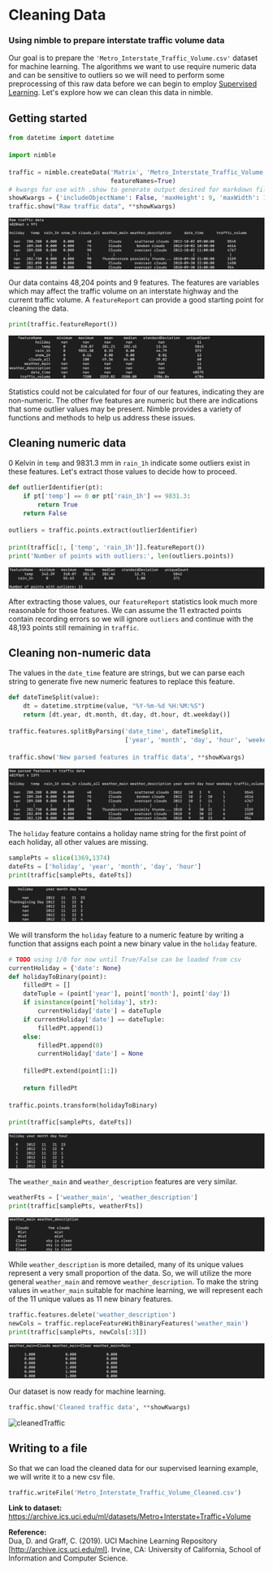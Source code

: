 # Cleaning Data
### Using nimble to prepare interstate traffic volume data

Our goal is to prepare the `'Metro_Interstate_Traffic_Volume.csv'` dataset for machine learning. The algorithms we want to use require numeric data and can be sensitive to outliers so we will need to perform some preprocessing of this raw data before we can begin to employ [Supervised Learning](supervisedLearning.md). Let's explore how we can clean this data in nimble.

## Getting started
```python
from datetime import datetime

import nimble

traffic = nimble.createData('Matrix', 'Metro_Interstate_Traffic_Volume.csv',
                            featureNames=True)
# kwargs for use with .show to generate output desired for markdown files
showKwargs = {'includeObjectName': False, 'maxHeight': 9, 'maxWidth': 120}
traffic.show("Raw traffic data", **showKwargs)
```

![rawTraffic](../images/rawTraffic.png)

Our data contains 48,204 points and 9 features. The features are variables which may affect the traffic volume on an interstate highway and the current traffic volume. A `featureReport` can provide a good starting point for cleaning the data.

```python
print(traffic.featureReport())
```

![featureReport](../images/featureReport.png)

Statistics could not be calculated for four of our features, indicating they are non-numeric. The other five features are numeric but there are indications that some outlier values may be present. Nimble provides a variety of functions and methods to help us address these issues.

## Cleaning numeric data
0 Kelvin in `temp` and 9831.3 mm in `rain_1h` indicate some outliers exist in these features. Let's extract those values to decide how to proceed.

```python
def outlierIdentifier(pt):
    if pt['temp'] == 0 or pt['rain_1h'] == 9831.3:
        return True
    return False

outliers = traffic.points.extract(outlierIdentifier)

print(traffic[:, ['temp', 'rain_1h']].featureReport())
print('Number of points with outliers:', len(outliers.points))
```

![outliers](../images/outliers.png)

After extracting those values, our `featureReport` statistics look much more reasonable for those features. We can assume the 11 extracted points contain recording errors so we will ignore `outliers` and continue with the 48,193 points still remaining in `traffic`.

## Cleaning non-numeric data
The values in the `date_time` feature are strings, but we can parse each string to generate five new numeric features to replace this feature.

```python
def dateTimeSplit(value):
    dt = datetime.strptime(value, "%Y-%m-%d %H:%M:%S")
    return [dt.year, dt.month, dt.day, dt.hour, dt.weekday()]

traffic.features.splitByParsing('date_time', dateTimeSplit,
                                ['year', 'month', 'day', 'hour', 'weekday'])

traffic.show('New parsed features in traffic data', **showKwargs)
```

![parsedDateTime](../images/parseDateTime.png)

The `holiday` feature contains a holiday name string for the first point of each holiday, all other values are missing.

```python
samplePts = slice(1369,1374)
dateFts = ['holiday', 'year', 'month', 'day', 'hour']
print(traffic[samplePts, dateFts])
```

![holiday](../images/holiday.png)

We will transform the `holiday` feature to a numeric feature by writing a function that assigns each point a new binary value in the `holiday` feature.

```python
# TODO using 1/0 for now until True/False can be loaded from csv
currentHoliday = {'date': None}
def holidayToBinary(point):
    filledPt = []
    dateTuple = (point['year'], point['month'], point['day'])
    if isinstance(point['holiday'], str):
        currentHoliday['date'] = dateTuple
    if currentHoliday['date'] == dateTuple:
        filledPt.append(1)
    else:
        filledPt.append(0)
        currentHoliday['date'] = None

    filledPt.extend(point[1:])

    return filledPt

traffic.points.transform(holidayToBinary)

print(traffic[samplePts, dateFts])
```

![transformedHoliday](../images/transformedHoliday.png)

The `weather_main` and `weather_description` features are very similar.

```python
weatherFts = ['weather_main', 'weather_description']
print(traffic[samplePts, weatherFts])
```

![weather](../images/weather.png)

While `weather_description` is more detailed, many of its unique values represent a very small proportion of the data. So, we will utilize the more general `weather_main` and remove `weather_description`. To make the string values in `weather_main` suitable for machine learning, we will represent each of the 11 unique values as 11 new binary features.

```python
traffic.features.delete('weather_description')
newCols = traffic.replaceFeatureWithBinaryFeatures('weather_main')
print(traffic[samplePts, newCols[:3]])
```

![binaryWeather](../images/binaryWeather.png)

Our dataset is now ready for machine learning.

```python
traffic.show('Cleaned traffic data', **showKwargs)
```

![cleanedTraffic](../image/cleanedTraffic.png)

## Writing to a file
So that we can load the cleaned data for our supervised learning example, we will write it to a new csv file.

```python
traffic.writeFile('Metro_Interstate_Traffic_Volume_Cleaned.csv')
```

**Link to dataset:**  
https://archive.ics.uci.edu/ml/datasets/Metro+Interstate+Traffic+Volume

**Reference:**  
Dua, D. and Graff, C. (2019).
UCI Machine Learning Repository [http://archive.ics.uci.edu/ml].
Irvine, CA: University of California, School of Information and Computer Science.